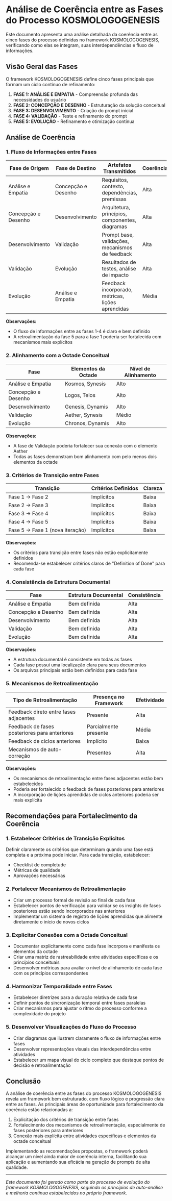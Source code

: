 # Análise de Coerência entre as Fases do Processo KOSMOLOGOGENESIS

Este documento apresenta uma análise detalhada da coerência entre as cinco fases do processo definidas no framework KOSMOLOGOGENESIS, verificando como elas se integram, suas interdependências e fluxo de informações.

## Visão Geral das Fases

O framework KOSMOLOGOGENESIS define cinco fases principais que formam um ciclo contínuo de refinamento:

1. **FASE 1: ANÁLISE E EMPATIA** - Compreensão profunda das necessidades do usuário
2. **FASE 2: CONCEPÇÃO E DESENHO** - Estruturação da solução conceitual
3. **FASE 3: DESENVOLVIMENTO** - Criação do prompt inicial
4. **FASE 4: VALIDAÇÃO** - Teste e refinamento do prompt
5. **FASE 5: EVOLUÇÃO** - Refinamento e otimização contínua

## Análise de Coerência

### 1. Fluxo de Informações entre Fases

| Fase de Origem | Fase de Destino | Artefatos Transmitidos | Coerência |
|----------------|-----------------|------------------------|------------|
| Análise e Empatia | Concepção e Desenho | Requisitos, contexto, dependências, premissas | Alta |
| Concepção e Desenho | Desenvolvimento | Arquitetura, princípios, componentes, diagramas | Alta |
| Desenvolvimento | Validação | Prompt base, validações, mecanismos de feedback | Alta |
| Validação | Evolução | Resultados de testes, análise de impacto | Alta |
| Evolução | Análise e Empatia | Feedback incorporado, métricas, lições aprendidas | Média |

**Observações:**
- O fluxo de informações entre as fases 1-4 é claro e bem definido
- A retroalimentação da fase 5 para a fase 1 poderia ser fortalecida com mecanismos mais explícitos

### 2. Alinhamento com a Octade Conceitual

| Fase | Elementos da Octade | Nível de Alinhamento |
|------|---------------------|------------------------|
| Análise e Empatia | Kosmos, Synesis | Alto |
| Concepção e Desenho | Logos, Telos | Alto |
| Desenvolvimento | Genesis, Dynamis | Alto |
| Validação | Aether, Synesis | Médio |
| Evolução | Chronos, Dynamis | Alto |

**Observações:**
- A fase de Validação poderia fortalecer sua conexão com o elemento Aether
- Todas as fases demonstram bom alinhamento com pelo menos dois elementos da octade

### 3. Critérios de Transição entre Fases

| Transição | Critérios Definidos | Clareza |
|-----------|---------------------|----------|
| Fase 1 → Fase 2 | Implícitos | Baixa |
| Fase 2 → Fase 3 | Implícitos | Baixa |
| Fase 3 → Fase 4 | Implícitos | Baixa |
| Fase 4 → Fase 5 | Implícitos | Baixa |
| Fase 5 → Fase 1 (nova iteração) | Implícitos | Baixa |

**Observações:**
- Os critérios para transição entre fases não estão explicitamente definidos
- Recomenda-se estabelecer critérios claros de "Definition of Done" para cada fase

### 4. Consistência de Estrutura Documental

| Fase | Estrutura Documental | Consistência |
|------|----------------------|---------------|
| Análise e Empatia | Bem definida | Alta |
| Concepção e Desenho | Bem definida | Alta |
| Desenvolvimento | Bem definida | Alta |
| Validação | Bem definida | Alta |
| Evolução | Bem definida | Alta |

**Observações:**
- A estrutura documental é consistente em todas as fases
- Cada fase possui uma localização clara para seus documentos
- Os arquivos principais estão bem definidos para cada fase

### 5. Mecanismos de Retroalimentação

| Tipo de Retroalimentação | Presença no Framework | Efetividade |
|--------------------------|------------------------|-------------|
| Feedback direto entre fases adjacentes | Presente | Alta |
| Feedback de fases posteriores para anteriores | Parcialmente presente | Média |
| Feedback de ciclos anteriores | Implícito | Baixa |
| Mecanismos de auto-correção | Presentes | Alta |

**Observações:**
- Os mecanismos de retroalimentação entre fases adjacentes estão bem estabelecidos
- Poderia ser fortalecido o feedback de fases posteriores para anteriores
- A incorporação de lições aprendidas de ciclos anteriores poderia ser mais explícita

## Recomendações para Fortalecimento da Coerência

### 1. Estabelecer Critérios de Transição Explícitos

Definir claramente os critérios que determinam quando uma fase está completa e a próxima pode iniciar. Para cada transição, estabelecer:
- Checklist de completude
- Métricas de qualidade
- Aprovações necessárias

### 2. Fortalecer Mecanismos de Retroalimentação

- Criar um processo formal de revisão ao final de cada fase
- Estabelecer pontos de verificação para validar se os insights de fases posteriores estão sendo incorporados nas anteriores
- Implementar um sistema de registro de lições aprendidas que alimente diretamente o início de novos ciclos

### 3. Explicitar Conexões com a Octade Conceitual

- Documentar explicitamente como cada fase incorpora e manifesta os elementos da octade
- Criar uma matriz de rastreabilidade entre atividades específicas e os princípios conceituais
- Desenvolver métricas para avaliar o nível de alinhamento de cada fase com os princípios correspondentes

### 4. Harmonizar Temporalidade entre Fases

- Estabelecer diretrizes para a duração relativa de cada fase
- Definir pontos de sincronização temporal entre fases paralelas
- Criar mecanismos para ajustar o ritmo do processo conforme a complexidade do projeto

### 5. Desenvolver Visualizações do Fluxo do Processo

- Criar diagramas que ilustrem claramente o fluxo de informações entre fases
- Desenvolver representações visuais das interdependências entre atividades
- Estabelecer um mapa visual do ciclo completo que destaque pontos de decisão e retroalimentação

## Conclusão

A análise de coerência entre as fases do processo KOSMOLOGOGENESIS revela um framework bem estruturado, com fluxo lógico e progressão clara entre as fases. As principais áreas de oportunidade para fortalecimento da coerência estão relacionadas a:

1. Explicitação dos critérios de transição entre fases
2. Fortalecimento dos mecanismos de retroalimentação, especialmente de fases posteriores para anteriores
3. Conexão mais explícita entre atividades específicas e elementos da octade conceitual

Implementando as recomendações propostas, o framework poderá alcançar um nível ainda maior de coerência interna, facilitando sua aplicação e aumentando sua eficácia na geração de prompts de alta qualidade.

---

*Este documento foi gerado como parte do processo de evolução do framework KOSMOLOGOGENESIS, seguindo os princípios de auto-análise e melhoria contínua estabelecidos no próprio framework.*
